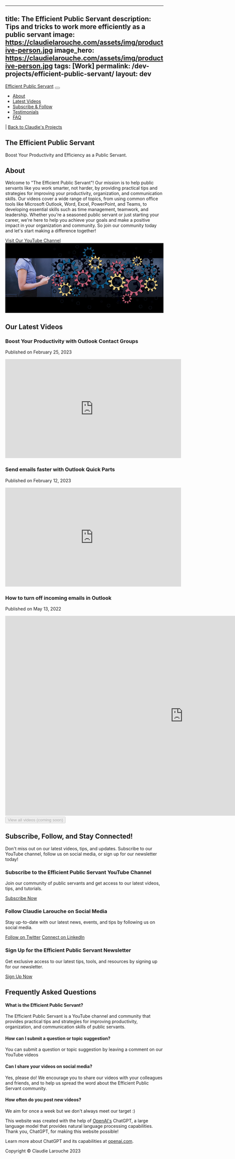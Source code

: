 
---
title: The Efficient Public Servant
description: Tips and tricks to work more efficiently as a public servant
image: https://claudielarouche.com/assets/img/productive-person.jpg
image_hero: https://claudielarouche.com/assets/img/productive-person.jpg
tags: [Work]
permalink: /dev-projects/efficient-public-servant/
layout: dev
---

<!DOCTYPE html>
<html>
	<head>
		<meta charset="UTF-8">
		<meta name="viewport" content="width=device-width, initial-scale=1.0">
		<title>The Efficient Public Servant - Claudie Larouche</title>
		<link rel="stylesheet" href="https://maxcdn.bootstrapcdn.com/bootstrap/4.5.2/css/bootstrap.min.css">
		<link rel="stylesheet" href="style.css">
	</head>
	<body>
		<div class="bg-image"></div>
		<nav class="navbar navbar-expand-lg navbar-dark bg-dark fixed-top">
  <div class="container">
    <a class="navbar-brand" href="#">Efficient Public Servant</a>
    <button class="navbar-toggler" type="button" data-toggle="collapse" data-target="#navbarNav" aria-controls="navbarNav" aria-expanded="false" aria-label="Toggle navigation">
      <span class="navbar-toggler-icon"></span>
    </button>
    <div class="collapse navbar-collapse" id="navbarNav">
      <ul class="navbar-nav mr-auto">
        <li class="nav-item">
          <a class="nav-link" href="#about">About</a>
        </li>
        <li class="nav-item">
          <a class="nav-link" href="#latest-videos">Latest Videos</a>
        </li>
        <li class="nav-item">
          <a class="nav-link" href="#subscribe">Subscribe &amp; Follow</a>
        </li>
        <li class="nav-item">
          <a class="nav-link" href="#testimonials">Testimonials</a>
        </li>
		<li class="nav-item">
          <a class="nav-link" href="#faq">FAQ</a>
        </li>
      </ul>
      <div class="navbar-nav">
        <span class="navbar-text mx-2">|</span>
        <a class="nav-link" href="index.html">Back to Claudie's Projects</a>
      </div>
    </div>
  </div>
</nav>

<section class="hero-section">
			<div class="container">
				<h1>The Efficient Public Servant</h1>
				<p>Boost Your Productivity and Efficiency as a Public Servant.</p>
			</div>
		</section>
		<section id="about" class="section-about">
	<div class="container">
		<div class="row">
			<div class="col-md-6">
				<h2>About</h2>
				<p>Welcome to "The Efficient Public Servant"! Our mission is to help public servants like you work smarter, not harder, by providing practical tips and strategies for improving your productivity, organization, and communication skills. Our videos cover a wide range of topics, from using common office tools like Microsoft Outlook, Word, Excel, PowerPoint, and Teams, to developing essential skills such as time management, teamwork, and leadership. Whether you're a seasoned public servant or just starting your career, we're here to help you achieve your goals and make a positive impact in your organization and community. So join our community today and let's start making a difference together!</p>
				<a href="https://www.youtube.com/watch?v=R6aueKiDYVc&list=PL2PsmJC9DKmhlN_Z9ELsciKbF2EnLl67d" class="btn btn-primary" target="_blank">Visit Our YouTube Channel</a>
			</div>
			<div class="col-md-6">
				<img src="assets/img/productive-person.jpg" alt="Efficient Public Servant Banner">
			</div>
		</div>
	</div>
<section id="latest-videos" class="section-services">
	<div class="container">
		<h2>Our Latest Videos</h2>
		<div class="row">
			<div class="col-md-4">
				<div class="video-item">
					<h3>Boost Your Productivity with Outlook Contact Groups</h3>
					<p>Published on February 25, 2023</p>
					<div class="embed-responsive embed-responsive-16by9">
						<iframe width="560" height="315" src="https://www.youtube.com/embed/FQJNF1pTpqU" title="YouTube video player" frameborder="0" allow="accelerometer; autoplay; clipboard-write; encrypted-media; gyroscope; picture-in-picture; web-share" allowfullscreen></iframe>
					</div>
				</div>
			</div>
			<div class="col-md-4">
				<div class="video-item">
					<h3>Send emails faster with Outlook Quick Parts</h3>
					<p>Published on February 12, 2023</p>
					<div class="embed-responsive embed-responsive-16by9">
						<iframe width="560" height="315" src="https://www.youtube.com/embed/KrUL8vR17u4" title="YouTube video player" frameborder="0" allow="accelerometer; autoplay; clipboard-write; encrypted-media; gyroscope; picture-in-picture; web-share" allowfullscreen></iframe>
					</div>
				</div>
			</div>			
			<div class="col-md-4">
				<div class="video-item">
					<h3>How to turn off incoming emails in Outlook</h3>
					<p>Published on May 13, 2022</p>
					<div class="embed-responsive embed-responsive-16by9">
						<iframe width="1131" height="636" src="https://www.youtube.com/embed/nQ5pxJRz1dU?list=PL2PsmJC9DKmhlN_Z9ELsciKbF2EnLl67d" title="How to turn off incoming emails in Outlook" frameborder="0" allow="accelerometer; autoplay; clipboard-write; encrypted-media; gyroscope; picture-in-picture; web-share" allowfullscreen></iframe>
					</div>
				</div>
			</div>
			<div class="row">
			<div class="col-md-12 text-center">
				<button class="btn btn-secondary" disabled>View all videos (coming soon)</button>
			</div>
		</div>
		</div>
	</div>
</section>
<section id="subscribe" class="section-subscribe">
	<div class="container">
		<h2>Subscribe, Follow, and Stay Connected!</h2>
		<p>Don't miss out on our latest videos, tips, and updates. Subscribe to our YouTube channel, follow us on social media, or sign up for our newsletter today!</p>
		<div class="row">
			<div class="col-md-4">
				<div class="card">
					<div class="card-body">
						<h3 class="card-subtitle mb-2 text-muted">Subscribe to the Efficient Public Servant YouTube Channel</h3>
						<p>Join our community of public servants and get access to our latest videos, tips, and tutorials.</p>
						<a href="https://www.youtube.com/channel/UCI0op2BADy5_PDbb_IchtWg?sub_confirmation=1" class="btn btn-primary" target="_blank">Subscribe Now</a>
					</div>
				</div>
			</div>
			<div class="col-md-4">
				<div class="card">
					<div class="card-body">
						<h3 class="card-subtitle mb-2 text-muted">Follow Claudie Larouche on Social Media</h3>
						<p>Stay up-to-date with our latest news, events, and tips by following us on social media.</p>
						<a href="https://www.twitter.com/claudielarouche" class="btn btn-info" target="_blank">Follow on Twitter</a>
						<a href="https://www.linkedin.com/in/claudie-larouche/" class="btn btn-primary" target="_blank">Connect on LinkedIn</a>
					</div>
				</div>
			</div>
			<div class="col-md-4">
				<div class="card">
					<div class="card-body">
						<h3 class="card-subtitle mb-2 text-muted">Sign Up for the Efficient Public Servant Newsletter</h3>
						<p>Get exclusive access to our latest tips, tools, and resources by signing up for our newsletter.</p>
						<a href="https://forms.gle/XGP3ecLZV9MKeAwG8" class="btn btn-secondary" target="_blank">Sign Up Now</a>
					</div>
				</div>
			</div>
		</div>
	</div>
</section>


<section id="faq" class="section-faq">
  <div class="container">
    <h2>Frequently Asked Questions</h2>
    <div class="row">
      <div class="col-md-6">
        <div class="faq-item">
          <h4>What is the Efficient Public Servant?</h4>
          <p>The Efficient Public Servant is a YouTube channel and community that provides practical tips and strategies for improving productivity, organization, and communication skills of public servants.</p>
        </div>
      </div>
      <div class="col-md-6">
        <div class="faq-item">
          <h4>How can I submit a question or topic suggestion?</h4>
          <p>You can submit a question or topic suggestion by leaving a comment on our YouTube videos</p>
        </div>
      </div>
    </div>
    <div class="row">
      <div class="col-md-6">
        <div class="faq-item">
          <h4>Can I share your videos on social media?</h4>
          <p>Yes, please do! We encourage you to share our videos with your colleagues and friends, and to help us spread the word about the Efficient Public Servant community.</p>
        </div>
      </div>
      <div class="col-md-6">
        <div class="faq-item">
          <h4>How often do you post new videos?</h4>
          <p>We aim for once a week but we don't always meet our target :) </p>
        </div>
      </div>
    </div>
  </div>
</section>
<section id="credit" class="section-credit">
	<div class="container">
		<p>This website was created with the help of <a href="https://openai.com" target="_blank">OpenAI's</a> ChatGPT, a large language model that provides natural language processing capabilities. Thank you, ChatGPT, for making this website possible!</p>
		<p>Learn more about ChatGPT and its capabilities at <a href="https://openai.com" target="_blank">openai.com</a>.</p>
	</div>
</section>
<footer>
<div class="container">
<p>Copyright © Claudie Larouche 2023</p>
</div>
</footer>
<script src="https://code.jquery.com/jquery-3.5.1.slim.min.js"></script>
<script src="https://cdn.jsdelivr.net/npm/popper.js@1.16.0/dist/umd/popper.min.js"></script>
<script src="https://stackpath.bootstrapcdn.com/bootstrap/4.5.0/js/bootstrap.min.js"></script>

<script>
    $('.navbar-toggler').click(function() {
        $(this).toggleClass('collapsed');
    });
</script>

</body>

</html>
